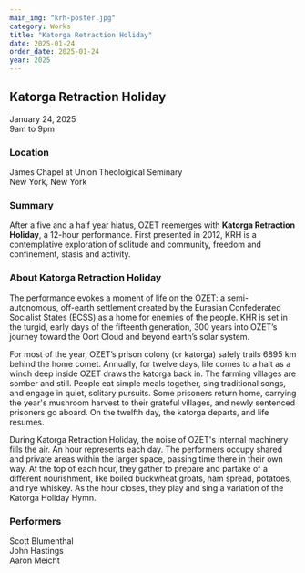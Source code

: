 ```yaml
---
main_img: "krh-poster.jpg"
category: Works
title: "Katorga Retraction Holiday"
date: 2025-01-24
order_date: 2025-01-24
year: 2025
---
```


## Katorga Retraction Holiday

January 24, 2025<br/>
9am to 9pm

### Location

James Chapel at Union Theoloigical Seminary<br/>
New York, New York

### Summary

After a five and a half year hiatus, OZET reemerges with **Katorga Retraction Holiday**, a 12-hour performance.  First presented in 2012, KRH is a contemplative exploration of solitude and community, freedom and confinement, stasis and activity.  

### About Katorga Retraction Holiday

The performance evokes a moment of life on the OZET: a semi-autonomous, off-earth settlement created by the Eurasian Confederated Socialist States (ECSS) as a home for enemies of the people.  KHR is set in the turgid, early days of the fifteenth generation, 300 years into OZET’s journey toward the Oort Cloud and beyond earth’s solar system.

For most of the year, OZET’s prison colony (or katorga) safely trails 6895 km behind the home comet.  Annually, for twelve days, life comes to a halt as a winch deep inside OZET draws the katorga back in. The farming villages are somber and still. People eat simple meals together, sing traditional songs, and engage in quiet, solitary pursuits. Some prisoners return home, carrying the year's mushroom harvest to their grateful villages, and newly sentenced prisoners go aboard.  On the twelfth day, the katorga departs, and life resumes.

During Katorga Retraction Holiday, the noise of OZET's internal machinery fills the air.  An hour represents each day.  The performers occupy shared and private areas within the larger space, passing time there in their own way.  At the top of each hour, they gather to prepare and partake of a different nourishment, like boiled buckwheat groats, ham spread, potatoes, and rye whiskey.  As the hour closes, they play and sing a variation of the Katorga Holiday Hymn. 

### Performers

Scott Blumenthal<br>
John Hastings<br> 
Aaron Meicht<br>
